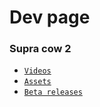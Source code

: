 # Dev page

### Supra cow 2
- [`Videos`](wlodekm.github.io/development/videos/)
- [`Assets`](wlodekm.github.io/development/assets/)
- [`Beta releases`](wlodekm.github.io/development/beta/)